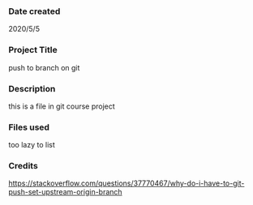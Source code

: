 ### Date created
2020/5/5

### Project Title
push to branch on git

### Description
this is a file in git course project

### Files used
too lazy to list

### Credits
https://stackoverflow.com/questions/37770467/why-do-i-have-to-git-push-set-upstream-origin-branch

